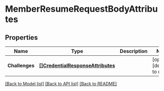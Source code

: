 # MemberResumeRequestBodyAttributes

## Properties
Name | Type | Description | Notes
------------ | ------------- | ------------- | -------------
**Challenges** | [**[]CredentialResponseAttributes**](CredentialResponseAttributes.md) |  | [optional] [default to null]

[[Back to Model list]](../README.md#documentation-for-models) [[Back to API list]](../README.md#documentation-for-api-endpoints) [[Back to README]](../README.md)


